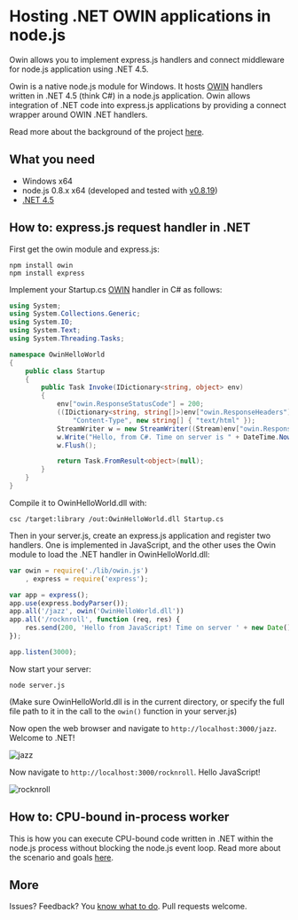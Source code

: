 Hosting .NET OWIN applications in node.js
====

Owin allows you to implement express.js handlers and connect middleware for node.js application using .NET 4.5. 

Owin is a native node.js module for Windows. It hosts [OWIN](http://owin.org/) handlers written in .NET 4.5 (think C#) in a node.js application. Owin allows integration of .NET code into express.js applications by providing a connect wrapper around OWIN .NET handlers. 

Read more about the background of the project [here](http://tomasz.janczuk.org/2013/02/hosting-net-code-in-nodejs-applications.html).

## What you need

* Windows x64  
* node.js 0.8.x x64 (developed and tested with [v0.8.19](http://nodejs.org/dist/v0.8.19/))  
* [.NET 4.5](http://www.microsoft.com/en-us/download/details.aspx?id=30653)  

## How to: express.js request handler in .NET

First get the owin module and express.js:

```
npm install owin
npm install express
```

Implement your Startup.cs [OWIN](http://owin.org/) handler in C# as follows:

```c#
using System;
using System.Collections.Generic;
using System.IO;
using System.Text;
using System.Threading.Tasks;

namespace OwinHelloWorld
{
    public class Startup
    {
        public Task Invoke(IDictionary<string, object> env)
        {
            env["owin.ResponseStatusCode"] = 200;
            ((IDictionary<string, string[]>)env["owin.ResponseHeaders"]).Add(
                "Content-Type", new string[] { "text/html" });
            StreamWriter w = new StreamWriter((Stream)env["owin.ResponseBody"]);
            w.Write("Hello, from C#. Time on server is " + DateTime.Now.ToString());
            w.Flush();

            return Task.FromResult<object>(null);
        }
    }
}
```

Compile it to OwinHelloWorld.dll with:

```
csc /target:library /out:OwinHelloWorld.dll Startup.cs
```

Then in your server.js, create an express.js application and register two handlers. One is implemented in JavaScript, and the other uses the Owin module to load the .NET handler in OwinHelloWorld.dll:

```javascript
var owin = require('./lib/owin.js')
	, express = require('express');

var app = express();
app.use(express.bodyParser());
app.all('/jazz', owin('OwinHelloWorld.dll'))
app.all('/rocknroll', function (req, res) {
	res.send(200, 'Hello from JavaScript! Time on server ' + new Date());
});

app.listen(3000);
```

Now start your server:

```
node server.js
```

(Make sure OwinHelloWorld.dll is in the current directory, or specify the full file path to it in the call to the `owin()` function in your server.js)

Now open the web browser and navigate to `http://localhost:3000/jazz`. Welcome to .NET! 

![jazz](https://f.cloud.github.com/assets/822369/190582/79ad0574-7efc-11e2-9d61-227ab70c37b4.PNG)

Now navigate to `http://localhost:3000/rocknroll`. Hello JavaScript!

![rocknroll](https://f.cloud.github.com/assets/822369/190583/8151f190-7efc-11e2-92ab-dcbfffd96f35.PNG)

## How to: CPU-bound in-process worker

This is how you can execute CPU-bound code written in .NET within the node.js process without blocking the node.js event loop. Read more about the scenario and goals [here](http://tomasz.janczuk.org/2013/02/cpu-bound-workers-for-nodejs.html). 



## More

Issues? Feedback? You [know what to do](https://github.com/tjanczuk/owin/issues/new). 
Pull requests welcome.
